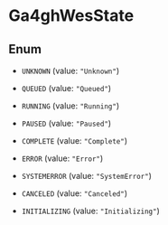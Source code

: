 
# Ga4ghWesState

## Enum


* `UNKNOWN` (value: `"Unknown"`)

* `QUEUED` (value: `"Queued"`)

* `RUNNING` (value: `"Running"`)

* `PAUSED` (value: `"Paused"`)

* `COMPLETE` (value: `"Complete"`)

* `ERROR` (value: `"Error"`)

* `SYSTEMERROR` (value: `"SystemError"`)

* `CANCELED` (value: `"Canceled"`)

* `INITIALIZING` (value: `"Initializing"`)



